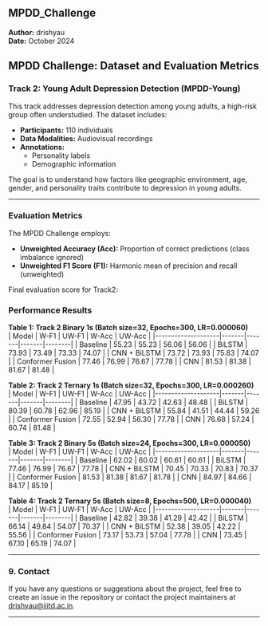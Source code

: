 ## MPDD_Challenge
**Author:** drishyau  
**Date:** October 2024  

## MPDD Challenge: Dataset and Evaluation Metrics

### Track 2: Young Adult Depression Detection (MPDD-Young)
This track addresses depression detection among young adults, a high-risk group often understudied. The dataset includes:
- **Participants:** 110 individuals
- **Data Modalities:** Audiovisual recordings
- **Annotations:**
  - Personality labels
  - Demographic information

The goal is to understand how factors like geographic environment, age, gender, and personality traits contribute to depression in young adults.

---

### Evaluation Metrics
The MPDD Challenge employs:
- **Unweighted Accuracy (Acc):** Proportion of correct predictions (class imbalance ignored)
- **Unweighted F1 Score (F1):** Harmonic mean of precision and recall (unweighted)

Final evaluation score for Track2:


### Performance Results

**Table 1: Track 2 Binary 1s (Batch size=32, Epochs=300, LR=0.000060)**  
| Model              | W-F1  | UW-F1 | W-Acc | UW-Acc |
|--------------------|-------|-------|-------|--------|
| Baseline           | 55.23 | 55.23 | 56.06 | 56.06  |
| BiLSTM             | 73.93 | 73.49 | 73.33 | 74.07  |
| CNN + BiLSTM       | 73.72 | 73.93 | 75.83 | 74.07  |
| Conformer Fusion   | 77.46 | 76.99 | 76.67 | 77.78  |
| CNN                | 81.53 | 81.38 | 81.67 | 81.48  |

**Table 2: Track 2 Ternary 1s (Batch size=32, Epochs=300, LR=0.000260)**  
| Model              | W-F1  | UW-F1 | W-Acc | UW-Acc |
|--------------------|-------|-------|-------|--------|
| Baseline           | 47.95 | 43.72 | 42.63 | 48.48  |
| BiLSTM             | 80.39 | 60.78 | 62.96 | 85.19  |
| CNN + BiLSTM       | 55.84 | 41.51 | 44.44 | 59.26  |
| Conformer Fusion   | 72.55 | 52.94 | 56.30 | 77.78  |
| CNN                | 76.68 | 57.24 | 60.74 | 81.48  |

**Table 3: Track 2 Binary 5s (Batch size=24, Epochs=300, LR=0.000050)**  
| Model              | W-F1  | UW-F1 | W-Acc | UW-Acc |
|--------------------|-------|-------|-------|--------|
| Baseline           | 62.02 | 60.02 | 60.61 | 60.61  |
| BiLSTM             | 77.46 | 76.99 | 76.67 | 77.78  |
| CNN + BiLSTM       | 70.45 | 70.33 | 70.83 | 70.37  |
| Conformer Fusion   | 81.53 | 81.38 | 81.67 | 81.78  |
| CNN                | 84.97 | 84.66 | 84.17 | 85.19  |

**Table 4: Track 2 Ternary 5s (Batch size=8, Epochs=500, LR=0.000040)**  
| Model              | W-F1  | UW-F1 | W-Acc | UW-Acc |
|--------------------|-------|-------|-------|--------|
| Baseline           | 42.82 | 39.38 | 41.29 | 42.42  |
| BiLSTM             | 66.14 | 49.84 | 54.07 | 70.37  |
| CNN + BiLSTM       | 52.38 | 39.05 | 42.22 | 55.56  |
| Conformer Fusion   | 73.17 | 53.73 | 57.04 | 77.78  |
| CNN                | 73.45 | 67.10 | 65.19 | 74.07  |

---


### **9. Contact**
If you have any questions or suggestions about the project, feel free to create an issue in the repository or contact the project maintainers at drishyau@iiitd.ac.in.

---
